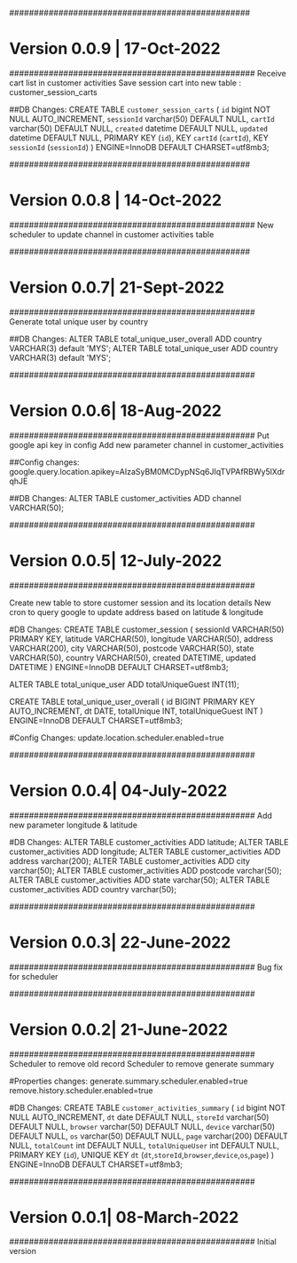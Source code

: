 #################################################
# Version 0.0.9 | 17-Oct-2022
##################################################
Receive cart list in customer activities
Save session cart into new table : customer_session_carts

##DB Changes:
CREATE TABLE `customer_session_carts` (
  `id` bigint NOT NULL AUTO_INCREMENT,
  `sessionId` varchar(50) DEFAULT NULL,
  `cartId` varchar(50) DEFAULT NULL,
  `created` datetime DEFAULT NULL,
  `updated` datetime DEFAULT NULL,
  PRIMARY KEY (`id`),
  KEY `cartId` (`cartId`),
  KEY `sessionId` (`sessionId`)
) ENGINE=InnoDB DEFAULT CHARSET=utf8mb3;


#################################################
# Version 0.0.8 | 14-Oct-2022
##################################################
New scheduler to update channel in customer activities table


#################################################
# Version 0.0.7| 21-Sept-2022
##################################################
Generate total unique user by country

##DB Changes:
ALTER TABLE total_unique_user_overall ADD country VARCHAR(3) default 'MYS';
ALTER TABLE total_unique_user ADD country VARCHAR(3) default 'MYS';


##################################################
# Version 0.0.6| 18-Aug-2022
##################################################
Put google api key in config
Add new parameter channel in customer_activities

##Config changes:
google.query.location.apikey=AIzaSyBM0MCDypNSq6JIqTVPAfRBWy5lXdrqhJE

##DB Changes:
ALTER TABLE customer_activities ADD channel VARCHAR(50);


##################################################
# Version 0.0.5| 12-July-2022
##################################################

Create new table to store customer session and its location details
New cron to query google to update address based on latitude & longitude

#DB Changes:
CREATE TABLE customer_session (
sessionId VARCHAR(50) PRIMARY KEY,
latitude VARCHAR(50),
longitude VARCHAR(50),
address VARCHAR(200),
city VARCHAR(50),
postcode VARCHAR(50),
state VARCHAR(50),
country VARCHAR(50),
created DATETIME,
updated DATETIME
) ENGINE=InnoDB DEFAULT CHARSET=utf8mb3;

ALTER TABLE total_unique_user ADD totalUniqueGuest INT(11);

CREATE TABLE total_unique_user_overall (
id BIGINT PRIMARY  KEY AUTO_INCREMENT,
dt DATE,
totalUnique INT,
totalUniqueGuest INT
) ENGINE=InnoDB DEFAULT CHARSET=utf8mb3;


#Config Changes:
update.location.scheduler.enabled=true


##################################################
# Version 0.0.4| 04-July-2022
##################################################
Add new parameter longitude & latitude

#DB Changes:
ALTER TABLE customer_activities ADD latitude;
ALTER TABLE customer_activities ADD longitude;
ALTER TABLE customer_activities ADD address  varchar(200);
ALTER TABLE customer_activities ADD city  varchar(50);
ALTER TABLE customer_activities ADD postcode  varchar(50);
ALTER TABLE customer_activities ADD state varchar(50);
ALTER TABLE customer_activities ADD country varchar(50);


##################################################
# Version 0.0.3| 22-June-2022
##################################################
Bug fix for scheduler


##################################################
# Version 0.0.2| 21-June-2022
##################################################
Scheduler to remove old record
Scheduler to remove generate summary

#Properties changes:
generate.summary.scheduler.enabled=true
remove.history.scheduler.enabled=true

#DB Changes:
CREATE TABLE `customer_activities_summary` (
  `id` bigint NOT NULL AUTO_INCREMENT,
  `dt` date DEFAULT NULL,
  `storeId` varchar(50) DEFAULT NULL,
  `browser` varchar(50) DEFAULT NULL,
  `device` varchar(50) DEFAULT NULL,
  `os` varchar(50) DEFAULT NULL,
  `page` varchar(200) DEFAULT NULL,
  `totalCount` int DEFAULT NULL,
  `totalUniqueUser` int DEFAULT NULL,
  PRIMARY KEY (`id`),
  UNIQUE KEY `dt` (`dt`,`storeId`,`browser`,`device`,`os`,`page`)
) ENGINE=InnoDB DEFAULT CHARSET=utf8mb3;


##################################################
# Version 0.0.1| 08-March-2022
##################################################
Initial version